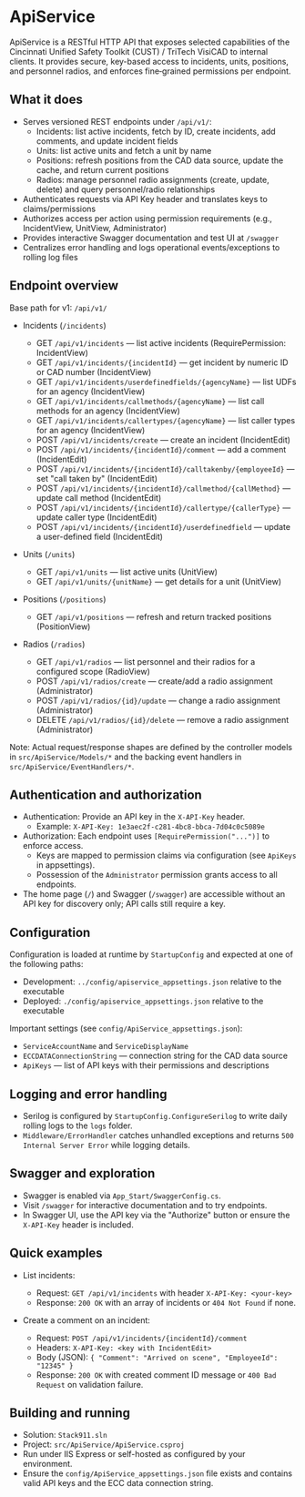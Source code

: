﻿# ApiService

ApiService is a RESTful HTTP API that exposes selected capabilities of the Cincinnati Unified Safety Toolkit (CUST) / TriTech VisiCAD to internal clients.
It provides secure, key-based access to incidents, units, positions, and personnel radios, and enforces fine‑grained permissions per endpoint.

## What it does
- Serves versioned REST endpoints under `/api/v1/`:
  - Incidents: list active incidents, fetch by ID, create incidents, add comments, and update incident fields
  - Units: list active units and fetch a unit by name
  - Positions: refresh positions from the CAD data source, update the cache, and return current positions
  - Radios: manage personnel radio assignments (create, update, delete) and query personnel/radio relationships
- Authenticates requests via API Key header and translates keys to claims/permissions
- Authorizes access per action using permission requirements (e.g., IncidentView, UnitView, Administrator)
- Provides interactive Swagger documentation and test UI at `/swagger`
- Centralizes error handling and logs operational events/exceptions to rolling log files

## Endpoint overview
Base path for v1: `/api/v1/`

- Incidents (`/incidents`)
  - GET `/api/v1/incidents` — list active incidents (RequirePermission: IncidentView)
  - GET `/api/v1/incidents/{incidentId}` — get incident by numeric ID or CAD number (IncidentView)
  - GET `/api/v1/incidents/userdefinedfields/{agencyName}` — list UDFs for an agency (IncidentView)
  - GET `/api/v1/incidents/callmethods/{agencyName}` — list call methods for an agency (IncidentView)
  - GET `/api/v1/incidents/callertypes/{agencyName}` — list caller types for an agency (IncidentView)
  - POST `/api/v1/incidents/create` — create an incident (IncidentEdit)
  - POST `/api/v1/incidents/{incidentId}/comment` — add a comment (IncidentEdit)
  - POST `/api/v1/incidents/{incidentId}/calltakenby/{employeeId}` — set "call taken by" (IncidentEdit)
  - POST `/api/v1/incidents/{incidentId}/callmethod/{callMethod}` — update call method (IncidentEdit)
  - POST `/api/v1/incidents/{incidentId}/callertype/{callerType}` — update caller type (IncidentEdit)
  - POST `/api/v1/incidents/{incidentId}/userdefinedfield` — update a user-defined field (IncidentEdit)

- Units (`/units`)
  - GET `/api/v1/units` — list active units (UnitView)
  - GET `/api/v1/units/{unitName}` — get details for a unit (UnitView)

- Positions (`/positions`)
  - GET `/api/v1/positions` — refresh and return tracked positions (PositionView)

- Radios (`/radios`)
  - GET `/api/v1/radios` — list personnel and their radios for a configured scope (RadioView)
  - POST `/api/v1/radios/create` — create/add a radio assignment (Administrator)
  - POST `/api/v1/radios/{id}/update` — change a radio assignment (Administrator)
  - DELETE `/api/v1/radios/{id}/delete` — remove a radio assignment (Administrator)

Note: Actual request/response shapes are defined by the controller models in `src/ApiService/Models/*` and the backing event handlers in `src/ApiService/EventHandlers/*`.

## Authentication and authorization
- Authentication: Provide an API key in the `X-API-Key` header.
  - Example: `X-API-Key: 1e3aec2f-c281-4bc8-bbca-7d04c0c5089e`
- Authorization: Each endpoint uses `[RequirePermission("...")]` to enforce access.
  - Keys are mapped to permission claims via configuration (see `ApiKeys` in appsettings).
  - Possession of the `Administrator` permission grants access to all endpoints.
- The home page (`/`) and Swagger (`/swagger`) are accessible without an API key for discovery only; API calls still require a key.

## Configuration
Configuration is loaded at runtime by `StartupConfig` and expected at one of the following paths:
- Development: `../config/apiservice_appsettings.json` relative to the executable
- Deployed: `./config/apiservice_appsettings.json` relative to the executable

Important settings (see `config/ApiService_appsettings.json`):
- `ServiceAccountName` and `ServiceDisplayName`
- `ECCDATAConnectionString` — connection string for the CAD data source
- `ApiKeys` — list of API keys with their permissions and descriptions

## Logging and error handling
- Serilog is configured by `StartupConfig.ConfigureSerilog` to write daily rolling logs to the `logs` folder.
- `Middleware/ErrorHandler` catches unhandled exceptions and returns `500 Internal Server Error` while logging details.

## Swagger and exploration
- Swagger is enabled via `App_Start/SwaggerConfig.cs`.
- Visit `/swagger` for interactive documentation and to try endpoints.
- In Swagger UI, use the API key via the "Authorize" button or ensure the `X-API-Key` header is included.

## Quick examples
- List incidents:
  - Request: `GET /api/v1/incidents` with header `X-API-Key: <your-key>`
  - Response: `200 OK` with an array of incidents or `404 Not Found` if none.

- Create a comment on an incident:
  - Request: `POST /api/v1/incidents/{incidentId}/comment`
  - Headers: `X-API-Key: <key with IncidentEdit>`
  - Body (JSON): `{ "Comment": "Arrived on scene", "EmployeeId": "12345" }`
  - Response: `200 OK` with created comment ID message or `400 Bad Request` on validation failure.

## Building and running
- Solution: `Stack911.sln`
- Project: `src/ApiService/ApiService.csproj`
- Run under IIS Express or self-hosted as configured by your environment.
- Ensure the `config/ApiService_appsettings.json` file exists and contains valid API keys and the ECC data connection string.